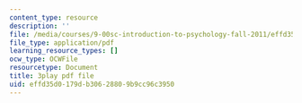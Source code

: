 ```yaml
---
content_type: resource
description: ''
file: /media/courses/9-00sc-introduction-to-psychology-fall-2011/effd35d0179db30628809b9cc96c3950_yBYebcVw8Zk.pdf
file_type: application/pdf
learning_resource_types: []
ocw_type: OCWFile
resourcetype: Document
title: 3play pdf file
uid: effd35d0-179d-b306-2880-9b9cc96c3950
---
```


